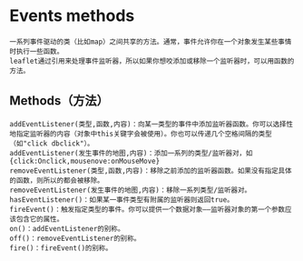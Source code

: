 #   Events methods
    一系列事件驱动的类（比如map）之间共享的方法。通常，事件允许你在一个对象发生某些事情时执行一些函数。
    leaflet通过引用来处理事件监听器，所以如果你想咬添加或移除一个监听器时，可以用函数的方法。
##  Methods（方法）
    addEventListener(类型,函数,内容)：向某一类型的事件中添加监听器函数。你可以选择性地指定监听器的内容（对象中this关键字会被使用）。你也可以传递几个空格间隔的类型（如"click dbclick"）。
    addEventListener(发生事件的地图,内容)：添加一系列的类型/监听器对，如{click:Onclick,mousenove:onMouseMove}
    removeEventListener(类型,函数,内容)：移除之前添加的监听器函数。如果没有指定具体的函数，则所以的都会被移除。
    removeEventListener(发生事件的地图,内容)：移除一系列类型/监听器对。
    hasEventListener()：如果某一事件类型有附属的监听器则返回true。
    fireEvent()：触发指定类型的事件。你可以提供一个数据对象——监听器对象的第一个参数应该包含它的属性。
    on()：addEventListener的别称。
    off()：removeEventListener的别称。
    fire()：fireEvent()的别称。
